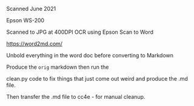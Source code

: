 
Scanned June 2021 

Epson WS-200

Scanned to JPG at 400DPI
OCR using Epson Scan to Word

https://word2md.com/

Unbold everything in the word doc before converting to Markdown

Produce the `orig` markdown then run the 

clean.py code to fix things that just come out weird and produce the .md file.

Then transfer the .md file to cc4e - for manual cleanup.

